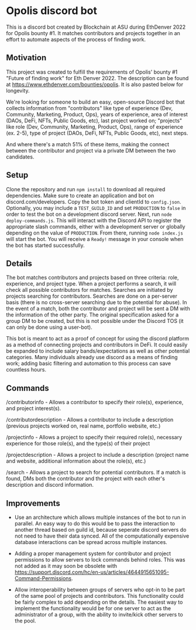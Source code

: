 # Opolis discord bot

This is a discord bot created by Blockchain at ASU during EthDenver 2022 for Opolis bounty #1. It matches contributors and projects together in an effort to automate aspects of the process of finding work.

## Motivation

This project was created to fulfill the requirements of Opolis' bounty #1 "Future of finding work" for Eth Denver 2022. The description can be found at https://www.ethdenver.com/bounties/opolis. It is also pasted below for longevity.

We're looking for someone to build an easy, open-source Discord bot that collects information from "contributors" like type of experience (Dev, Community, Marketing, Product, Ops), years of experience, area of interest (DAOs, DeFi, NFTs, Public Goods, etc), last project worked on; "projects" like role (Dev, Community, Marketing, Product, Ops), range of experience (ex. 2-5), type of project (DAOs, DeFi, NFTs, Public Goods, etc), next steps.

And where there's a match 51% of these items, making the connect between the contributor and project via a private DM between the two candidates.

## Setup

Clone the repository and run ```npm install``` to download all required dependencies. Make sure to create an application and bot on discord.com/developers. Copy the bot token and clientId to ```config.json```. Optionally, you may include a ```TEST_GUILD_ID``` and set ```PRODUCTION``` to ```false``` in order to test the bot on a development discord server. Next, run ```node deploy-commands.js```. This will interact with the Discord API to register the appropriate slash commands, either with a development server or globally depending on the value of ```PRODUCTION```. From there, running ```node index.js``` will start the bot. You will receive a ```Ready!``` message in your console when the bot has started successfully.

## Details

The bot matches contributors and projects based on three criteria: role, experience, and project type. When a project performs a search, it will check all possible contributors for matches. Searches are initiated by projects searching for contributors. Searches are done on a per-server basis (there is no cross-server searching due to the potential for abuse). In the event of a match, both the contributor and project will be sent a DM with the information of the other party. The original specification asked for a group DM to be created, but this is not possible under the Discord TOS (it can only be done using a user-bot).

This bot is meant to act as a proof of concept for using the discord platform as a method of connecting projects and contributors in DeFi. It could easily be expanded to include salary bands/expectations as well as other potential categories. Many individuals already use discord as a means of finding work; adding basic filtering and automation to this process can save countless hours.

## Commands

/contributorinfo - Allows a contributor to specify their role(s), experience, and project interest(s).

/contributordescription - Allows a contributor to include a description (previous projects worked on, real name, portfolio website, etc.)

/projectinfo - Allows a project to specify their required role(s), necessary experience for those role(s), and the type(s) of their project

/projectdescription - Allows a project to include a description (project name and website, additional information about the role(s), etc.)

/search - Allows a project to search for potential contributors. If a match is found, DMs both the contributor and the project with each other's description and discord information.

## Improvements

- Use an architecture which allows multiple instances of the bot to run in parallel. An easy way to do this would be to pass the interaction to another thread based on guild id, because seperate discord servers do not need to have their data synced. All of the computationally expensive database interactions can be spread across multiple instances.

- Adding a proper management system for contributor and project permissions to allow servers to lock commands behind roles. This was not added as it may soon be obsolete with https://support.discord.com/hc/en-us/articles/4644915651095-Command-Permissions.

- Allow interoperability between groups of servers who opt-in to be part of the same pool of projects and contributors. This functionality could be fairly complex to add depending on the details. The easiest way to implement the functionality would be for one server to act as the administrator of a group, with the ability to invite/kick other servers to the pool.
